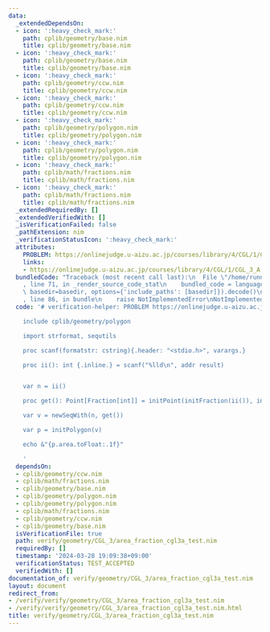 ```yaml
---
data:
  _extendedDependsOn:
  - icon: ':heavy_check_mark:'
    path: cplib/geometry/base.nim
    title: cplib/geometry/base.nim
  - icon: ':heavy_check_mark:'
    path: cplib/geometry/base.nim
    title: cplib/geometry/base.nim
  - icon: ':heavy_check_mark:'
    path: cplib/geometry/ccw.nim
    title: cplib/geometry/ccw.nim
  - icon: ':heavy_check_mark:'
    path: cplib/geometry/ccw.nim
    title: cplib/geometry/ccw.nim
  - icon: ':heavy_check_mark:'
    path: cplib/geometry/polygon.nim
    title: cplib/geometry/polygon.nim
  - icon: ':heavy_check_mark:'
    path: cplib/geometry/polygon.nim
    title: cplib/geometry/polygon.nim
  - icon: ':heavy_check_mark:'
    path: cplib/math/fractions.nim
    title: cplib/math/fractions.nim
  - icon: ':heavy_check_mark:'
    path: cplib/math/fractions.nim
    title: cplib/math/fractions.nim
  _extendedRequiredBy: []
  _extendedVerifiedWith: []
  _isVerificationFailed: false
  _pathExtension: nim
  _verificationStatusIcon: ':heavy_check_mark:'
  attributes:
    PROBLEM: https://onlinejudge.u-aizu.ac.jp/courses/library/4/CGL/1/CGL_3_A
    links:
    - https://onlinejudge.u-aizu.ac.jp/courses/library/4/CGL/1/CGL_3_A
  bundledCode: "Traceback (most recent call last):\n  File \"/home/runner/.local/lib/python3.10/site-packages/onlinejudge_verify/documentation/build.py\"\
    , line 71, in _render_source_code_stat\n    bundled_code = language.bundle(stat.path,\
    \ basedir=basedir, options={'include_paths': [basedir]}).decode()\n  File \"/home/runner/.local/lib/python3.10/site-packages/onlinejudge_verify/languages/nim.py\"\
    , line 86, in bundle\n    raise NotImplementedError\nNotImplementedError\n"
  code: '# verification-helper: PROBLEM https://onlinejudge.u-aizu.ac.jp/courses/library/4/CGL/1/CGL_3_A

    include cplib/geometry/polygon

    import strformat, sequtils

    proc scanf(formatstr: cstring){.header: "<stdio.h>", varargs.}

    proc ii(): int {.inline.} = scanf("%lld\n", addr result)


    var n = ii()

    proc get(): Point[Fraction[int]] = initPoint(initFraction(ii()), initFraction(ii()))

    var v = newSeqWith(n, get())

    var p = initPolygon(v)

    echo &"{p.area.toFloat:.1f}"

    '
  dependsOn:
  - cplib/geometry/ccw.nim
  - cplib/math/fractions.nim
  - cplib/geometry/base.nim
  - cplib/geometry/polygon.nim
  - cplib/geometry/polygon.nim
  - cplib/math/fractions.nim
  - cplib/geometry/ccw.nim
  - cplib/geometry/base.nim
  isVerificationFile: true
  path: verify/geometry/CGL_3/area_fraction_cgl3a_test.nim
  requiredBy: []
  timestamp: '2024-03-28 19:09:38+09:00'
  verificationStatus: TEST_ACCEPTED
  verifiedWith: []
documentation_of: verify/geometry/CGL_3/area_fraction_cgl3a_test.nim
layout: document
redirect_from:
- /verify/verify/geometry/CGL_3/area_fraction_cgl3a_test.nim
- /verify/verify/geometry/CGL_3/area_fraction_cgl3a_test.nim.html
title: verify/geometry/CGL_3/area_fraction_cgl3a_test.nim
---
```

